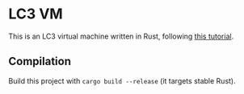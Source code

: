 # LC3 VM

This is an LC3 virtual machine written in Rust, following
[this tutorial](https://justinmeiners.github.io/lc3-vm/).

## Compilation

Build this project with `cargo build --release` (it targets stable Rust).
